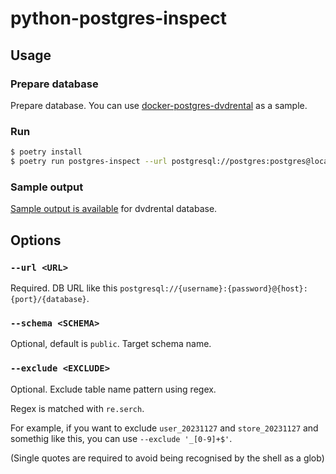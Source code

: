 # python-postgres-inspect

## Usage

### Prepare database

Prepare database. You can use [docker-postgres-dvdrental](https://github.com/conao3-playground/docker-postgres-dvdrental) as a sample.

### Run

```bash
$ poetry install
$ poetry run postgres-inspect --url postgresql://postgres:postgres@localhost:15432/dvdrental
```

### Sample output

[Sample output is available](https://github.com/conao3/python-postgres-inspect/blob/master/sample/dvdrental/ddl.sql) for dvdrental database.

## Options

### `--url <URL>`

Required.  DB URL like this `postgresql://{username}:{password}@{host}:{port}/{database}`.

### `--schema <SCHEMA>`

Optional, default is `public`.  Target schema name.

### `--exclude <EXCLUDE>`

Optional.  Exclude table name pattern using regex.

Regex is matched with `re.serch`.

For example, if you want to exclude `user_20231127` and `store_20231127` and somethig like this, you can use `--exclude '_[0-9]+$'`.

(Single quotes are required to avoid being recognised by the shell as a glob)
